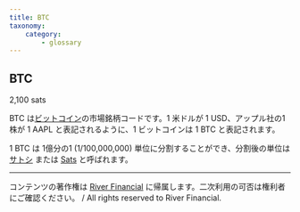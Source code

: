 ```yaml
---
title: BTC
taxonomy:
    category:
        - glossary
---
```


## BTC
2,100 sats

BTC は[ビットコイン](http://lostinbitcoin.jp.testrs.jp/staging/glossary/bitcoin/)の市場銘柄コードです。1 米ドルが 1 USD、アップル社の1株が 1 AAPL と表記されるように、1 ビットコインは 1 BTC と表記されます。

1 BTC は 1億分の1 (1/100,000,000) 単位に分割することができ、分割後の単位は [サトシ](http://lostinbitcoin.jp.testrs.jp/staging/glossary/satoshi/) または [Sats](http://lostinbitcoin.jp.testrs.jp/staging/glossary/sat/) と呼ばれます。

---
コンテンツの著作権は [River Financial](https://river.com/) に帰属します。二次利用の可否は権利者にご確認ください。 / All rights reserved to River Financial.
